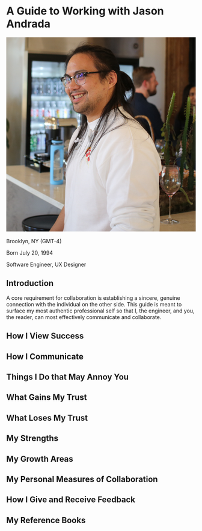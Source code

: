 # A Guide to Working with Jason Andrada
![headshot](slack_photo.jpeg)

Brooklyn, NY (GMT-4)

Born July 20, 1994

Software Engineer, UX Designer

## Introduction
A core requirement for collaboration is establishing a sincere, genuine connection with the individual on the other side. This guide is meant to surface my most authentic professional self so that I, the engineer, and you, the reader, can most effectively communicate and collaborate.

## How I View Success

## How I Communicate

## Things I Do that May Annoy You

## What Gains My Trust

## What Loses My Trust

## My Strengths

## My Growth Areas

## My Personal Measures of Collaboration

## How I Give and Receive Feedback

## My Reference Books
